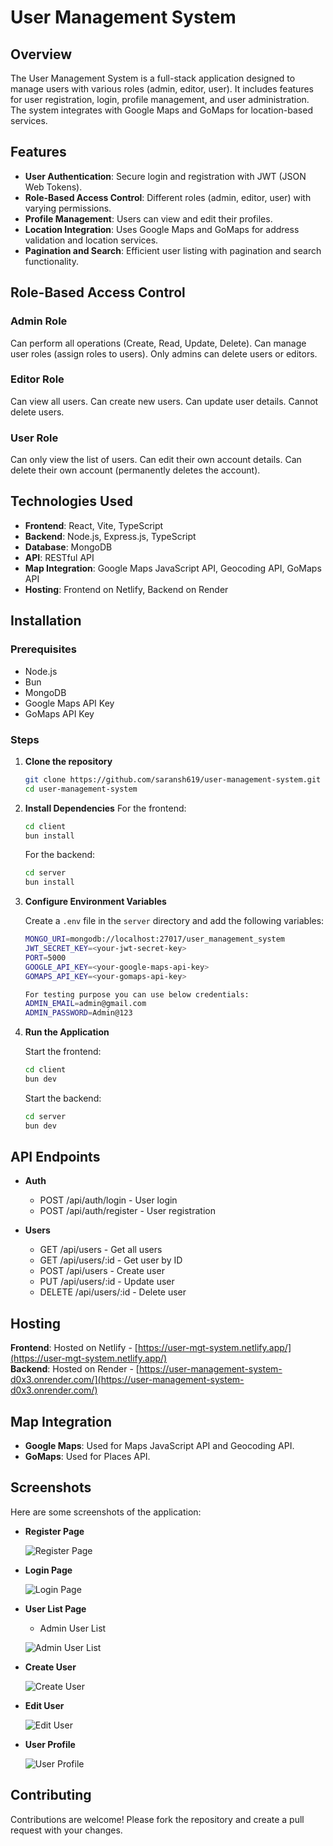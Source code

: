 # User Management System

## Overview

The User Management System is a full-stack application designed to manage users with various roles (admin, editor, user). It includes features for user registration, login, profile management, and user administration. The system integrates with Google Maps and GoMaps for location-based services.

## Features

- **User Authentication**: Secure login and registration with JWT (JSON Web Tokens).
- **Role-Based Access Control**: Different roles (admin, editor, user) with varying permissions.
- **Profile Management**: Users can view and edit their profiles.
- **Location Integration**: Uses Google Maps and GoMaps for address validation and location services.
- **Pagination and Search**: Efficient user listing with pagination and search functionality.

## Role-Based Access Control

### Admin Role

Can perform all operations (Create, Read, Update, Delete).
Can manage user roles (assign roles to users).
Only admins can delete users or editors.

### Editor Role

Can view all users.
Can create new users.
Can update user details.
Cannot delete users.

### User Role

Can only view the list of users.
Can edit their own account details.
Can delete their own account (permanently deletes the account).

## Technologies Used

- **Frontend**: React, Vite, TypeScript
- **Backend**: Node.js, Express.js, TypeScript
- **Database**: MongoDB
- **API**: RESTful API
- **Map Integration**: Google Maps JavaScript API, Geocoding API, GoMaps API
- **Hosting**: Frontend on Netlify, Backend on Render

## Installation

### Prerequisites

- Node.js
- Bun
- MongoDB
- Google Maps API Key
- GoMaps API Key

### Steps

1. **Clone the repository**

   ```bash
   git clone https://github.com/saransh619/user-management-system.git
   cd user-management-system
   ```

2. **Install Dependencies**
   For the frontend:

   ```bash
   cd client
   bun install
   ```

   For the backend:

   ```bash
   cd server
   bun install
   ```

3. **Configure Environment Variables**

   Create a `.env` file in the `server` directory and add the following variables:

   ```bash
   MONGO_URI=mongodb://localhost:27017/user_management_system
   JWT_SECRET_KEY=<your-jwt-secret-key>
   PORT=5000
   GOOGLE_API_KEY=<your-google-maps-api-key>
   GOMAPS_API_KEY=<your-gomaps-api-key>

   For testing purpose you can use below credentials:
   ADMIN_EMAIL=admin@gmail.com
   ADMIN_PASSWORD=Admin@123
   ```

4. **Run the Application**

   Start the frontend:

   ```bash
   cd client
   bun dev
   ```

   Start the backend:

   ```bash
   cd server
   bun dev
   ```

## API Endpoints

- **Auth**

  - POST /api/auth/login - User login
  - POST /api/auth/register - User registration

- **Users**

  - GET /api/users - Get all users
  - GET /api/users/:id - Get user by ID
  - POST /api/users - Create user
  - PUT /api/users/:id - Update user
  - DELETE /api/users/:id - Delete user

## Hosting

**Frontend**: Hosted on Netlify - [https://user-mgt-system.netlify.app/](https://user-mgt-system.netlify.app/)  
**Backend**: Hosted on Render - [https://user-management-system-d0x3.onrender.com/](https://user-management-system-d0x3.onrender.com/)  

## Map Integration

- **Google Maps**: Used for Maps JavaScript API and Geocoding API.  
- **GoMaps**: Used for Places API.  

## Screenshots

Here are some screenshots of the application:

- **Register Page**

  ![Register Page](screenshots/register.png)

- **Login Page**

  ![Login Page](screenshots/login.png)

- **User List Page**

  - Admin User List

  ![Admin User List](<screenshots/users-list(admin-view).png>)

- **Create User**

  ![Create User](screenshots/create-user.png)

- **Edit User**

  ![Edit User](screenshots/edit-user.png)

- **User Profile**

  ![User Profile](screenshots/user-profile.png)

## Contributing

Contributions are welcome! Please fork the repository and create a pull request with your changes.
